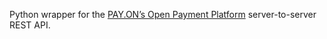 Python wrapper for the [PAY.ON’s Open Payment Platform](https://docs.oppwa.com/) server-to-server REST API.
